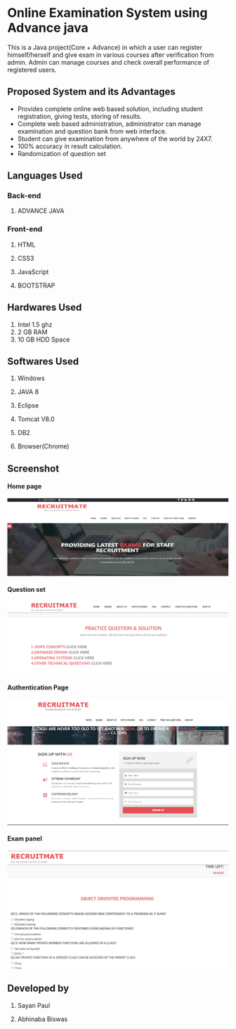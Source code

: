 # Online Examination System using Advance java
This is a Java project(Core + Advance) in which a user can register himself/herself and give exam in various courses after verification from admin. Admin can manage courses and check overall performance of registered users.

## Proposed System and its Advantages

* Provides complete online web based solution, including student registration, giving tests, storing of results.
* Complete web based administration, administrator can manage examination and question bank from web interface.
* Student can give examination from anywhere of the world by 24X7.
* 100% accuracy in result calculation.
* Randomization of question set

## Languages Used

### Back-end

1. ADVANCE JAVA

### Front-end

1. HTML

2. CSS3

3. JavaScript

4. BOOTSTRAP

## Hardwares Used

1. Intel 1.5 ghz
2. 2 GB RAM
3. 10 GB HDD Space

## Softwares Used

1. Windows

2. JAVA 8

3. Eclipse

4. Tomcat V8.0

5. DB2

6. Browser(Chrome)

## Screenshot

#### Home page
<img src="https://github.com/Sayan9696/Online-Examination-System-using-Adjava/blob/master/screenshot1.jpg">

#### Question set
<img src="https://github.com/Sayan9696/Online-Examination-System-using-Adjava/blob/master/screenshot2.jpg">

#### Authentication Page
<img src="https://github.com/Sayan9696/Online-Examination-System-using-Adjava/blob/master/screenshot3.jpg">

#### Exam panel
<img src="https://github.com/Sayan9696/Online-Examination-System-using-Adjava/blob/master/screenshot4.jpg">

## Developed by

1. Sayan Paul

2. Abhinaba Biswas

